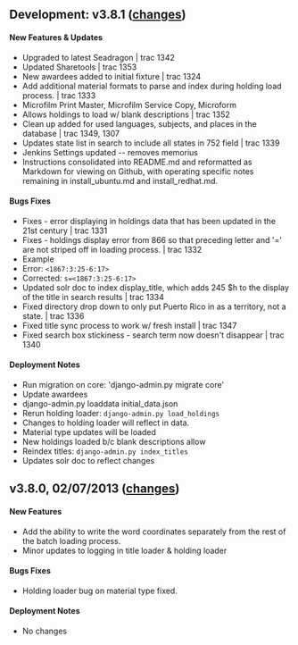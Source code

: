 Development: v3.8.1 ([changes](https://github.com/LibraryOfCongress/chronam/compare/v3.8.0...master))
-------------------
#### New Features & Updates
* Upgraded to latest Seadragon | trac 1342
* Updated Sharetools | trac 1353
* New awardees added to initial fixture | trac 1324
* Add additional material formats to parse and index during holding load process. | trac 1333
 * Microfilm Print Master, Microfilm Service Copy, Microform
* Allows holdings to load w/ blank descriptions | trac 1352
* Clean up added for used languages, subjects, and places in the database | trac 1349, 1307
* Updates state list in search to include all states in 752 field | trac 1339
* Jenkins Settings updated -- removes memorius
* Instructions consolidated into README.md and reformatted as Markdown for viewing on Github, with operating specific notes remaining in install_ubuntu.md and install_redhat.md. 

#### Bugs Fixes 
* Fixes - error displaying in holdings data that has been updated in the 21st century | trac 1331
* Fixes - holdings display error from 866 so that preceding letter and '=' are not striped off in loading process. | trac 1332
 * Example
  * Error: `<1867:3:25-6:17>`
  * Corrected: `s=<1867:3:25-6:17>`
* Updated solr doc to index display_title, which adds 245 $h to the display of the title in search results | trac 1334
* Fixed directory drop down to only put Puerto Rico in as a territory, not a state. | trac 1336
* Fixed title sync process to work w/ fresh install | trac 1347
* Fixed search box stickiness - search term now doesn't disappear | trac 1340

#### Deployment Notes
* Run migration on core: 'django-admin.py migrate core'
* Update awardees
 * django-admin.py loaddata initial_data.json
* Rerun holding loader: `django-admin.py load_holdings`
 * Changes to holding loader will reflect in data.
 * Material type updates will be loaded
 * New holdings loaded b/c blank descriptions allow
* Reindex titles: `django-admin.py index_titles`
 * Updates solr doc to reflect changes


v3.8.0, 02/07/2013 ([changes](https://github.com/LibraryOfCongress/chronam/compare/v3.7.0...v3.8.0))
-------------------
#### New Features
* Add the ability to write the word coordinates separately from the rest of the batch loading process.
* Minor updates to logging in title loader & holding loader

#### Bugs Fixes 
* Holding loader bug on material type fixed.

#### Deployment Notes
* No changes
